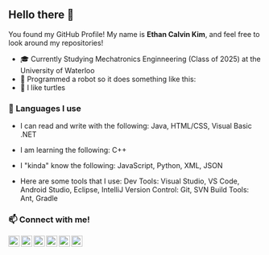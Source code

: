 ## Hello there 👋

You found my GitHub Profile! My name is <b>Ethan Calvin Kim</b>, and feel free to look around my repositories!

 - 🎓 Currently Studying Mechatronics Enginneering (Class of 2025) at the University of Waterloo
 - 🤖 Programmed a robot so it does something like this:
 - 🐢 I like turtles

### 💬 Languages I use

 - I can read and write with the following:
    Java, HTML/CSS, Visual Basic .NET 

 - I am learning the following:
    C++
    
 - I "kinda" know the following:
    JavaScript, Python, XML, JSON
    
 - Here are some tools that I use:
    Dev Tools: Visual Studio, VS Code, Android Studio, Eclipse, IntelliJ
    Version Control: Git, SVN
    Build Tools: Ant, Gradle
 

### 📫 Connect with me!

<a href=https://www.linkedin.com/in/ethan-calvin-kim/><img align="left" alt="Ethan's LinkedIn" width=22px src=https://simpleicons.org/icons/linkedin.svg>
<a href=https://github.com/ethanckim><img align="left" alt="Ethan's Github" width=22px src=https://simpleicons.org/icons/github.svg>
<a href=eckim.hms@gmail.com><img align="left" alt="Ethan's Gmail" width=22px src=https://simpleicons.org/icons/gmail.svg>

<a href=https://www.facebook.com/ethanc.kim><img align="left" alt="Ethan's Facebook" width=22px src=https://simpleicons.org/icons/facebook.svg>
<a href=https://twitter.com/ethanc_kim><img align="left" alt="Ethan's Twitter" width=22px src=https://simpleicons.org/icons/twitter.svg>
<a href=https://www.instagram.com/ethanc_kim/><img align="left" alt="Ethan's Instagram" width=22px src=https://simpleicons.org/icons/instagram.svg>
